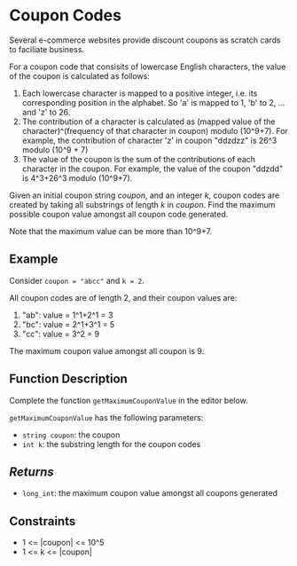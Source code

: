 # Coupon Codes

Several e-commerce websites provide discount coupons as scratch cards to faciliate business.

For a coupon code that consisits of lowercase English characters, the value of the coupon is calculated as follows:
1. Each lowercase character is mapped to a positive integer, i.e. its corresponding position in the alphabet. So 'a' is mapped to 1, 'b' to 2, ... and 'z' to 26.
2. The contribution of a character is calculated as (mapped value of the character)^(frequency of that character in coupon) modulo (10^9+7). For example, the contribution of character 'z' in coupon "ddzdzz" is 26^3 modulo (10^9 + 7)
3. The value of the coupon is the sum of the contributions of each character in the coupon. For example, the value of the coupon "ddzdd" is 4^3+26^3 modulo (10^9+7).

Given an initial coupon string _coupon_, and an integer _k_, coupon codes are created by taking all substrings of length _k_ in _coupon_. Find the maximum possible coupon value amongst all coupon code generated.

Note that the maximum value can be more than 10^9+7.

## Example

Consider `coupon = "abcc"` and `k = 2`.

All coupon codes are of length 2, and their coupon values are:
1. "ab": value = 1^1+2^1 = 3
2. "bc": value = 2^1+3^1 = 5
3. "cc": value = 3^2 = 9

The maximum coupon value amongst all coupon is 9.

## Function Description

Complete the function `getMaximumCouponValue` in the editor below.

`getMaximumCouponValue` has the following parameters:
- `string coupon`: the coupon
- `int k`: the substring length for the coupon codes

## _Returns_
- `long_int`: the maximum coupon value amongst all coupons generated

## Constraints
- 1 <= |coupon| <= 10^5
- 1 <= k <= |coupon|